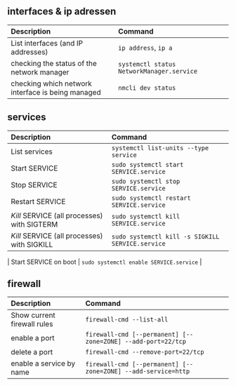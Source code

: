## interfaces & ip adressen
| Description                             | Command                |
| :---                               | :---                   |
| List interfaces (and IP addresses) | `ip address`, `ip a`   |
| checking the status of the network manager| `systemctl status NetworkManager.service` |
| checking which network interface is being managed | `nmcli dev status` |

## services
| Description                             | Command                |
| :---                               | :---                   |
| List services                               | `systemctl list-units --type service`            |
| Start SERVICE                               | `sudo systemctl start SERVICE.service`           |
| Stop SERVICE                                | `sudo systemctl stop SERVICE.service`            |
| Restart SERVICE                             | `sudo systemctl restart SERVICE.service`         |
| *Kill* SERVICE (all processes) with SIGTERM | `sudo systemctl kill SERVICE.service`            |
| *Kill* SERVICE (all processes) with SIGKILL | `sudo systemctl kill -s SIGKILL SERVICE.service` |

| Start SERVICE on boot                       | `sudo systemctl enable SERVICE.service`          |

## firewall
| Description                             | Command                |
| :---                               | :---                   |
| Show current firewall rules | `firewall-cmd --list-all`            |
| enable a port | `firewall-cmd [--permanent] [--zone=ZONE] --add-port=22/tcp`|
| delete a port| `firewall-cmd --remove-port=22/tcp` |
| enable a service by name | `firewall-cmd [--permanent] [--zone=ZONE] --add-service=http` |
